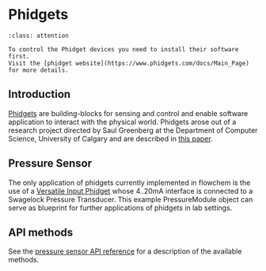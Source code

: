 # Phidgets
```{admonition} Additional software needed!
:class: attention

To control the Phidget devices you need to install their software first.
Visit the [phidget website](https://www.phidgets.com/docs/Main_Page) for more details.
```

## Introduction
[Phidgets](https://www.phidgets.com/docs/What_is_a_Phidget%3F) are building-blocks for sensing and control and enable
software application to interact with the physical world.
Phidgets arose out of a research project directed by Saul Greenberg at the Department of Computer Science,
University of Calgary and are described in [this paper](https://doi.org/10.1145/502348.502388).

## Pressure Sensor
The only application of phidgets currently implemented in flowchem is the use of a
[Versatile Input Phidget](https://www.phidgets.com/?tier=3&catid=49&pcid=42&prodid=961) whose 4..20mA interface is
connected to a Swagelock Pressure Transducer.
This example PressureModule object can serve as blueprint for further applications of phidgets in lab settings.

## API methods
See the [pressure sensor API reference](../../api/phidget_p_sensor/api.md) for a description of the available methods.
